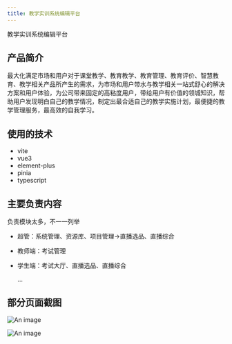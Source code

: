 ```yaml
---
title: 教学实训系统编辑平台
---
```


[//]: # ([教学实训系统编辑平台]&#40;https://yun.e-class.me/&#41;)
教学实训系统编辑平台

## 产品简介
最大化满足市场和用户对于课堂教学、教育教学、教育管理、教育评价、智慧教育、教学相关产品所产生的需求，为市场和用户带水与教学相关一站式舒心的解决方案和用户体验，为公司带来固定的高粘度用户，带给用户有价值的领城知识，帮助用户发现明白自己的教学情况，制定出最合适自己的教学实施计划，最便捷的教学管理服务，最高效的自我学习。

## 使用的技术
- vite
- vue3
- element-plus
- pinia
- typescript

## 主要负责内容
负责模块太多，不一一列举
- 超管：系统管理、资源库、项目管理->直播选品、直播综合
- 教师端：考试管理
- 学生端：考试大厅、直播选品、直播综合

  ...

## 部分页面截图

![An image](../../images/edit-teaching-1.gif)

[//]: # (![An image]&#40;../../images/edit-teaching-2.gif&#41;)

![An image](../../images/edit-teaching-3.gif)